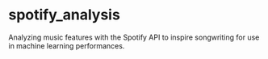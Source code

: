 # spotify_analysis
Analyzing music features with the Spotify API to inspire songwriting for use in machine learning performances.
